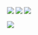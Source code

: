 <img src="https://github-readme-stats.vercel.app/api?username=ravinduHV&show_icons=true&locale=en">
<img src="https://github-readme-streak-stats.herokuapp.com/?user=ravinduHV&">
<img src="https://github-readme-stats.vercel.app/api/top-langs/?username=ravinduHV&theme=dark&hide_border=false&include_all_commits=true&count_private=true&layout=compact">

![](https://github-profile-trophy.vercel.app/?username=ravinduHV&theme=radical&no-frame=false&no-bg=true&margin-w=4)

